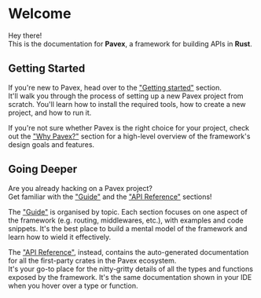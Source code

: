 # Welcome

Hey there!  
This is the documentation for **Pavex**, a framework for building APIs in **Rust**.

## Getting Started

If you're new to Pavex, head over to the ["Getting started"](../getting_started/index.md) section.  
It'll walk you through the process of setting up a new Pavex project from scratch.
You'll learn how to install the required tools, how to create a new project, and how to run it.

If you're not sure whether Pavex is the right choice for your project,
check out the ["Why Pavex?"](why_pavex.md) section for a high-level overview of the framework's
design goals and features.

## Going Deeper

Are you already hacking on a Pavex project?  
Get familiar with the ["Guide"](../guide/index.md) and the ["API Reference"](../api_reference/pavex/index.html) sections!

The ["Guide"](../guide/index.md) is organised by topic. Each section focuses on one aspect of the framework
(e.g. routing, middlewares, etc.), with examples and code snippets. 
It's the best place to build a mental model of the framework and learn how to wield it effectively.

The ["API Reference"](../api_reference/pavex/index.html), instead, contains the auto-generated
documentation for all the first-party crates in the Pavex ecosystem.  
It's your go-to place for the nitty-gritty details of all the types and functions
exposed by the framework. It's the same documentation shown in your IDE when you hover over a type or function.


